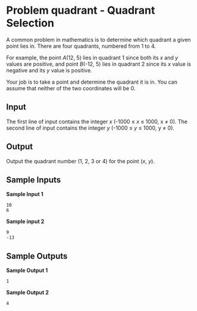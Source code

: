 # Problem quadrant - Quadrant Selection

A common problem in mathematics is to determine which quadrant a given point lies in. There are four quadrants, numbered from 1 to 4.

For example, the point *A*(12, 5) lies in quadrant 1 since both its *x* and *y* values are positive, and point *B*(-12, 5) lies in quadrant 2 since its *x* value is negative and its *y* value is positive.

Your job is to take a point and determine the quadrant it is in. You can assume that neither of the two coordinates will be 0.

## Input

The first line of input contains the integer *x* (-1000 ≤ *x* ≤ 1000, x ≠ 0). The second line of input contains the integer *y* (-1000 ≤ *y* ≤ 1000, y ≠ 0).

## Output

Output the quadrant number (1, 2, 3 or 4) for the point (*x*, *y*).

## Sample Inputs

**Sample Input 1**
```
10
6
```

**Sample input 2**
```
9
-13
```

## Sample Outputs

**Sample Output 1**
```
1
```

**Sample Output 2**
```
4
```
